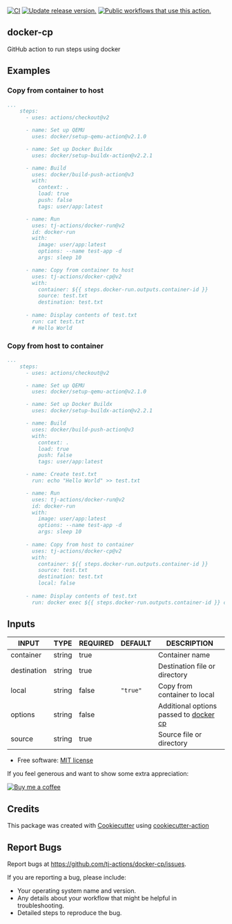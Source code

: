 [![CI](https://github.com/tj-actions/docker-cp/workflows/CI/badge.svg)](https://github.com/tj-actions/docker-cp/actions?query=workflow%3ACI)
[![Update release version.](https://github.com/tj-actions/docker-cp/workflows/Update%20release%20version./badge.svg)](https://github.com/tj-actions/docker-cp/actions?query=workflow%3A%22Update+release+version.%22)
[![Public workflows that use this action.](https://img.shields.io/endpoint?url=https%3A%2F%2Fused-by.vercel.app%2Fapi%2Fgithub-actions%2Fused-by%3Faction%3Dtj-actions%2Fdocker-cp%26badge%3Dtrue)](https://github.com/search?o=desc\&q=tj-actions+docker-cp+path%3A.github%2Fworkflows+language%3AYAML\&s=\&type=Code)

## docker-cp

GitHub action to run steps using docker

## Examples

### Copy from container to host

```yaml
...
    steps:
      - uses: actions/checkout@v2

      - name: Set up QEMU
        uses: docker/setup-qemu-action@v2.1.0

      - name: Set up Docker Buildx
        uses: docker/setup-buildx-action@v2.2.1

      - name: Build
        uses: docker/build-push-action@v3
        with:
          context: .
          load: true
          push: false
          tags: user/app:latest

      - name: Run
        uses: tj-actions/docker-run@v2
        id: docker-run
        with:
          image: user/app:latest
          options: --name test-app -d
          args: sleep 10

      - name: Copy from container to host
        uses: tj-actions/docker-cp@v2
        with:
          container: ${{ steps.docker-run.outputs.container-id }}
          source: test.txt
          destination: test.txt
      
      - name: Display contents of test.txt
        run: cat test.txt
        # Hello World
```

### Copy from host to container

```yaml
...
    steps:
      - uses: actions/checkout@v2

      - name: Set up QEMU
        uses: docker/setup-qemu-action@v2.1.0

      - name: Set up Docker Buildx
        uses: docker/setup-buildx-action@v2.2.1

      - name: Build
        uses: docker/build-push-action@v3
        with:
          context: .
          load: true
          push: false
          tags: user/app:latest

      - name: Create test.txt
        run: echo "Hello World" >> test.txt

      - name: Run
        uses: tj-actions/docker-run@v2
        id: docker-run
        with:
          image: user/app:latest
          options: --name test-app -d
          args: sleep 10
      
      - name: Copy from host to container
        uses: tj-actions/docker-cp@v2
        with:
          container: ${{ steps.docker-run.outputs.container-id }}
          source: test.txt
          destination: test.txt
          local: false
      
      - name: Display contents of test.txt
        run: docker exec ${{ steps.docker-run.outputs.container-id }} cat test.txt
```

## Inputs

<!-- AUTO-DOC-INPUT:START - Do not remove or modify this section -->

|    INPUT    |  TYPE  | REQUIRED | DEFAULT  |                                                DESCRIPTION                                                 |
|-------------|--------|----------|----------|------------------------------------------------------------------------------------------------------------|
|  container  | string |   true   |          |                                               Container name                                               |
| destination | string |   true   |          |                                       Destination file or directory                                        |
|    local    | string |  false   | `"true"` |                                        Copy from container to local                                        |
|   options   | string |  false   |          | Additional options passed to [docker cp](https://docs.docker.com/engine/reference/commandline/cp/#options) |
|   source    | string |   true   |          |                                          Source file or directory                                          |

<!-- AUTO-DOC-INPUT:END -->

*   Free software: [MIT license](LICENSE)

If you feel generous and want to show some extra appreciation:

[![Buy me a coffee][buymeacoffee-shield]][buymeacoffee]

[buymeacoffee]: https://www.buymeacoffee.com/jackton1

[buymeacoffee-shield]: https://www.buymeacoffee.com/assets/img/custom_images/orange_img.png

## Credits

This package was created with [Cookiecutter](https://github.com/cookiecutter/cookiecutter) using [cookiecutter-action](https://github.com/tj-actions/cookiecutter-action)

## Report Bugs

Report bugs at https://github.com/tj-actions/docker-cp/issues.

If you are reporting a bug, please include:

*   Your operating system name and version.
*   Any details about your workflow that might be helpful in troubleshooting.
*   Detailed steps to reproduce the bug.
